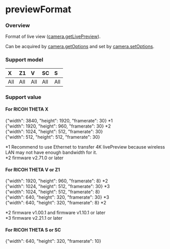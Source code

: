 # previewFormat

### Overview

Format of live view ([camera.getLivePreview](../commands/camera.get_live_preview.md)).

Can be acquired by [camera.getOptions](../commands/camera.get_options.md) and set by [camera.setOptions](../commands/camera.set_options.md).

### Support model

| X | Z1 | V | SC | S |
|:--|:--|:--|:--|:--|
| All | All | All | All | All |

### Support value

#### For RICOH THETA X

{"width": 3840, "height": 1920, "framerate": 30} \*1  
{"width": 1920, "height": 960, "framerate": 30} \*2  
{"width": 1024, "height": 512, "framerate": 30}  
{"width": 512, "height": 512, "framerate": 30}  

\*1 Recommend to use Ethernet to transfer 4K livePreview because wireless LAN may not have enough bandwidth for it.  
\*2 firmware v2.71.0 or later

#### For RICOH THETA V or Z1

{"width": 1920, "height": 960, "framerate": 8} \*2  
{"width": 1024, "height": 512, "framerate": 30} \*3  
{"width": 1024, "height": 512, "framerate": 8}  
{"width": 640, "height": 320, "framerate": 30} \*3  
{"width": 640, "height": 320, "framerate": 8} \*2  

\*2 firmware v1.00.1 and firmware v1.10.1 or later  
\*3 firmware v2.21.1 or later  

#### For RICOH THETA S or SC

{"width": 640, "height": 320, "framerate": 10}  
